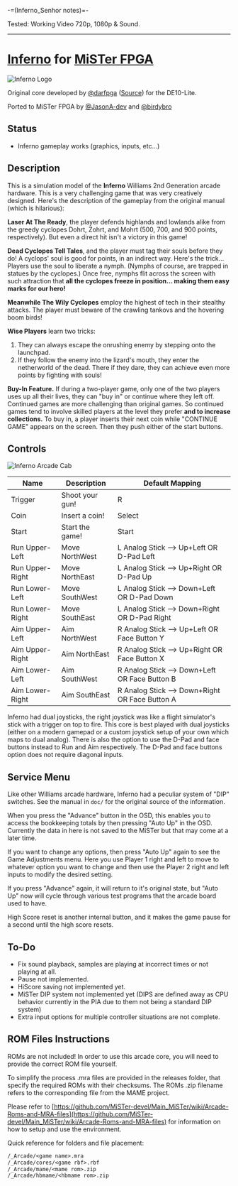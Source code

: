 -=(Inferno_Senhor notes)=-

Tested: Working Video 720p, 1080p & Sound.

___
# [Inferno](https://www.arcade-museum.com/game_detail.php?game_id=8191) for [MiSTer FPGA](https://mister-devel.github.io/MkDocs_MiSTer/)

![Inferno Logo](doc/title.png)

Original core developed by [@darfpga](https://github.com/darfpga) ([Source](https://github.com/darfpga/vhdl_inferno)) for the DE10-Lite.

Ported to MiSTer FPGA by [@JasonA-dev](https://github.com/JasonA-dev) and [@birdybro](https://github.com/birdybro)

## Status

* Inferno gameplay works (graphics, inputs, etc...)

## Description

This is a simulation model of the **Inferno** Williams 2nd Generation arcade hardware. This is a very challenging game that was very creatively designed. Here's the description of the gameplay from the original manual (which is hilarious):

**Laser At The Ready**, the player defends highlands and lowlands alike from the greedy cyclopes Dohrt, Zohrt, and Mohrt (500, 700, and 900 points, respectively). But even a direct hit isn't a victory in this game!

**Dead Cyclopes Tell Tales**, and the player must tag their souls before they do! A cyclops' soul is good for points, in an indirect way. Here's the trick... Players use the soul to liberate a nymph. (Nymphs of course, are trapped in statues by the cyclopes.) Once free, nymphs flit across the screen with such attraction that **all the cyclopes freeze in position... making them easy marks for our hero!**

**Meanwhile The Wily Cyclopes** employ the highest of tech in their stealthy attacks. The player must beware of the crawling tankovs and the hovering boom birds!

**Wise Players** learn two tricks:

1. They can always escape the onrushing enemy by stepping onto the launchpad.
2. If they follow the enemy into the lizard's mouth, they enter the netherworld of the dead. There if they dare, they can achieve even more points by fighting with souls!

**Buy-In Feature.** If during a two-player game, only one of the two players uses up all their lives, they can "buy in" or continue where they left off. Continued games are more challenging than original games. So continued games tend to involve skilled players at the level they prefer **and to increase collections.** To buy in, a player inserts their next coin while "CONTINUE GAME" appears on the screen. Then they push either of the start buttons.

## Controls

![Inferno Arcade Cab](doc/joysticks_pic.png)

| Name            | Description     | Default Mapping                                |
| --------------- | --------------- | ---------------------------------------------- |
| Trigger         | Shoot your gun! | R                                              |
| Coin            | Insert a coin!  | Select                                         |
| Start           | Start the game! | Start                                          |
| Run Upper-Left  | Move NorthWest  | L Analog Stick --> Up+Left    OR D-Pad Left    |
| Run Upper-Right | Move NorthEast  | L Analog Stick --> Up+Right   OR D-Pad Up      |
| Run Lower-Left  | Move SouthWest  | L Analog Stick --> Down+Left  OR D-Pad Down    |
| Run Lower-Right | Move SouthEast  | L Analog Stick --> Down+Right OR D-Pad Right   |
| Aim Upper-Left  | Aim NorthWest   | R Analog Stick --> Up+Left    OR Face Button Y |
| Aim Upper-Right | Aim NorthEast   | R Analog Stick --> Up+Right   OR Face Button X |
| Aim Lower-Left  | Aim SouthWest   | R Analog Stick --> Down+Left  OR Face Button B |
| Aim Lower-Right | Aim SouthEast   | R Analog Stick --> Down+Right OR Face Button A |

Inferno had dual joysticks, the right joystick was like a flight simulator's stick with a trigger on top to fire. This core is best played with dual joysticks (either on a modern gamepad or a custom joystick setup of your own which maps to dual analog). There is also the option to use the D-Pad and face buttons instead to Run and Aim respectively. The D-Pad and face buttons option does not require diagonal inputs.

## Service Menu

Like other Williams arcade hardware, Inferno had a peculiar system of "DIP" switches. See the manual in `doc/` for the original source of the information.

When you press the "Advance" button in the OSD, this enables you to access the bookkeeping totals by then pressing "Auto Up" in the OSD. Currently the data in here is not saved to the MiSTer but that may come at a later time.

If you want to change any options, then press "Auto Up" again to see the Game Adjustments menu. Here you use Player 1 right and left to move to whatever option you want to change and then use the Player 2 right and left inputs to modify the desired setting.

If you press "Advance" again, it will return to it's original state, but "Auto Up" now will cycle through various test programs that the arcade board used to have.

High Score reset is another internal button, and it makes the game pause for a second until the high score resets.

## To-Do

* Fix sound playback, samples are playing at incorrect times or not playing at all.
* Pause not implemented.
* HiScore saving not implemented yet.
* MiSTer DIP system not implemented yet (DIPS are defined away as CPU behavior currently in the PIA due to them not being a standard DIP system)
* Extra input options for multiple controller situations are not complete.

## ROM Files Instructions

ROMs are not included! In order to use this arcade core, you will need to provide the correct ROM file yourself.

To simplify the process .mra files are provided in the releases folder, that specify the required ROMs with their checksums. The ROMs .zip filename refers to the corresponding file from the MAME project.

Please refer to [https://github.com/MiSTer-devel/Main_MiSTer/wiki/Arcade-Roms-and-MRA-files](https://github.com/MiSTer-devel/Main_MiSTer/wiki/Arcade-Roms-and-MRA-files) for information on how to setup and use the environment.

Quick reference for folders and file placement:

```txt
/_Arcade/<game name>.mra
/_Arcade/cores/<game rbf>.rbf
/_Arcade/mame/<mame rom>.zip
/_Arcade/hbmame/<hbmame rom>.zip
```
